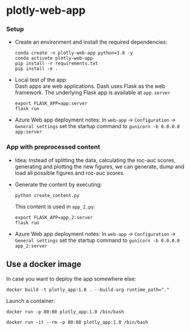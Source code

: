 # plotly-web-app

### Setup 
- Create an environment and install the required dependencies:
    ```shell script
    conda create -n plotly-web-app python=3.8 -y
    conda activate plotly-web-app
    pip install -r requirements.txt
    pip install -e .
    ```

- Local test of the app:  
  Dash apps are web applications. 
  Dash uses Flask as the web framework. 
  The underlying Flask app is available at `app.server`
    ```shell script
    export FLASK_APP=app:server
    flask run
    ```
- Azure Web app deployment notes:
  In `web-app` -> `Configuration` -> `General settings` set the 
  startup command to `gunicorn -b 0.0.0.0 app:server` 

### App with preprocessed content
- Idea: Instead of splitting the data, calculating the 
roc-auc scores, generating and plotting the new figures, we can 
generate, dump and load all possible figures and roc-auc scores.

- Generate the content by executing:
    ```shell script
    python create_content.py
    ```
    This content is used in `app_2.py`:
    ```shell script
    export FLASK_APP=app_2:server
    flask run
    ```
  
- Azure Web app deployment notes:
  In `web-app` -> `Configuration` -> `General settings` set the 
  startup command to `gunicorn -b 0.0.0.0 app_2:server`  


## Use a docker image
  In case you want to deploy the app somewhere else:
  ```shell script
  docker build -t plotly_app:1.0 . --build-arg runtime_path="."
  ```
  Launch a container:
  ```shell script
  docker run -p 80:80 plotly_app:1.0 /bin/bash

  docker run -it --rm -p 80:80 plotly_app:1.0 /bin/bash
  ```
